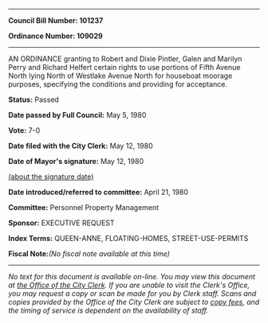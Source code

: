 

********

**Council Bill Number: 101237**
   
**Ordinance Number: 109029**
********

 AN ORDINANCE granting to Robert and Dixie Pintler, Galen and Marilyn Perry and Richard Helfert certain rights to use portions of Fifth Avenue North lying North of Westlake Avenue North for houseboat moorage purposes, specifying the conditions and providing for acceptance.

**Status:** Passed
   
**Date passed by Full Council:** May 5, 1980
   
**Vote:** 7-0
   
**Date filed with the City Clerk:** May 12, 1980
   
**Date of Mayor's signature:** May 12, 1980
   
[(about the signature date)](/~public/approvaldate.htm)
   
   
   
**Date introduced/referred to committee:** April 21, 1980
   
**Committee:** Personnel Property Management
   
**Sponsor:** EXECUTIVE REQUEST
   
   
**Index Terms:** QUEEN-ANNE, FLOATING-HOMES, STREET-USE-PERMITS

**Fiscal Note:**_(No fiscal note available at this time)_
********

_No text for this document is available on-line. You may view this document at [the Office of the City Clerk](http://www.seattle.gov/leg/clerk/contactUs.htm). If you are unable to visit the Clerk's Office, you may request a copy or scan be made for you by Clerk staff. Scans and copies provided by the Office of the City Clerk are subject to [copy fees](http://clerk.seattle.gov/~public/clerkfees.htm), and the timing of service is dependent on the availability of staff._

